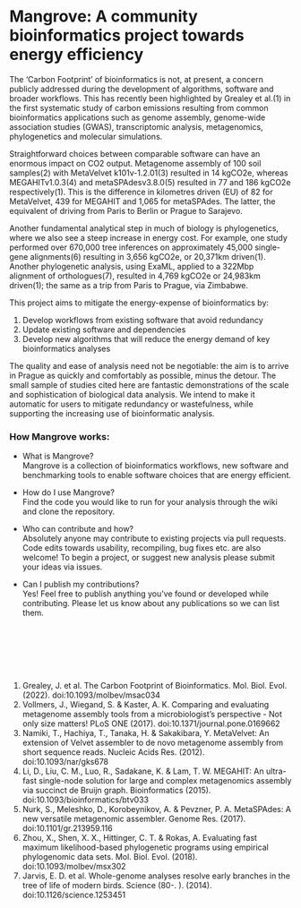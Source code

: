 # Mangrove: A community bioinformatics project towards energy efficiency

The ‘Carbon Footprint’ of bioinformatics is not, at present, a concern publicly addressed during the development of algorithms, software and broader workflows. This has recently been highlighted by Grealey et al.(1) in the first systematic study of carbon emissions resulting from common bioinformatics applications such as genome assembly, genome-wide association studies (GWAS), transcriptomic analysis, metagenomics, phylogenetics and molecular simulations. 

Straightforward choices between comparable software can have an enormous impact on CO2 output. Metagenome assembly of 100 soil samples(2) with MetaVelvet k101v-1.2.01(3) resulted in 14 kgCO2e, whereas MEGAHITv1.0.3(4) and metaSPAdesv3.8.0(5) resulted in 77 and 186 kgCO2e respectively(1). This is the difference in kilometres driven (EU) of 82 for MetaVelvet, 439 for MEGAHIT and 1,065 for metaSPAdes. The latter, the equivalent of driving from Paris to Berlin or Prague to Sarajevo. 

Another fundamental analytical step in much of biology is phylogenetics, where we also see a steep increase in energy cost. For example, one study performed over 670,000 tree inferences on approximately 45,000 single-gene alignments(6) resulting in 3,656 kgCO2e, or 20,371km driven(1). Another phylogenetic analysis, using ExaML, applied to a 322Mbp alignment of orthologues(7), resulted in 4,769 kgCO2e or 24,983km driven(1); the same as a trip from Paris to Prague, via Zimbabwe. 

This project aims to mitigate the energy-expense of bioinformatics by:
1.	Develop workflows from existing software that avoid redundancy
2.	Update existing software and dependencies
3.	Develop new algorithms that will reduce the energy demand of key bioinformatics analyses

The quality and ease of analysis need not be negotiable: the aim is to arrive in Prague as quickly and comfortably as possible, minus the detour. The small sample of studies cited here are fantastic demonstrations of the scale and sophistication of biological data analysis. We intend to make it automatic for users to mitigate redundancy or wastefulness, while supporting the increasing use of bioinformatic analysis.



### How Mangrove works: 

-	What is Mangrove?  
Mangrove is a collection of bioinformatics workflows, new software and benchmarking tools to enable software choices that are energy efficient. 

-	How do I use Mangrove?  
Find the code you would like to run for your analysis through the wiki and clone the repository. 
 
-	Who can contribute and how?  
Absolutely anyone may contribute to existing projects via pull requests. Code edits towards usability, recompiling, bug fixes etc. are also welcome! To begin a project, or suggest new analysis please submit your ideas via issues. 

-	Can I publish my contributions?   
Yes! Feel free to publish anything you’ve found or developed while contributing. Please let us know about any publications so we can list them. 

<br /><br /><br /><br /><br />

1.	Grealey, J. et al. The Carbon Footprint of Bioinformatics. Mol. Biol. Evol. (2022). doi:10.1093/molbev/msac034
2.	Vollmers, J., Wiegand, S. & Kaster, A. K. Comparing and evaluating metagenome assembly tools from a microbiologist’s perspective - Not only size matters! PLoS ONE (2017). doi:10.1371/journal.pone.0169662
3.	Namiki, T., Hachiya, T., Tanaka, H. & Sakakibara, Y. MetaVelvet: An extension of Velvet assembler to de novo metagenome assembly from short sequence reads. Nucleic Acids Res. (2012). doi:10.1093/nar/gks678
4.	Li, D., Liu, C. M., Luo, R., Sadakane, K. & Lam, T. W. MEGAHIT: An ultra-fast single-node solution for large and complex metagenomics assembly via succinct de Bruijn graph. Bioinformatics (2015). doi:10.1093/bioinformatics/btv033
5.	Nurk, S., Meleshko, D., Korobeynikov, A. & Pevzner, P. A. MetaSPAdes: A new versatile metagenomic assembler. Genome Res. (2017). doi:10.1101/gr.213959.116
6.	Zhou, X., Shen, X. X., Hittinger, C. T. & Rokas, A. Evaluating fast maximum likelihood-based phylogenetic programs using empirical phylogenomic data sets. Mol. Biol. Evol. (2018). doi:10.1093/molbev/msx302
7.	Jarvis, E. D. et al. Whole-genome analyses resolve early branches in the tree of life of modern birds. Science (80-. ). (2014). doi:10.1126/science.1253451


